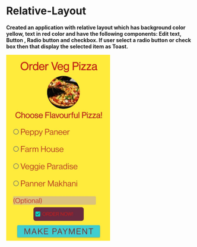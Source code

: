 # Relative-Layout
<b>Created an application with relative layout which has background color yellow, text in red color and have the following components:
Edit text, Button , Radio button and checkbox. If user select a radio button or check box then that
display the selected item as Toast.</b>

<img src="images/image.jpeg" height=500px>
